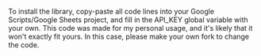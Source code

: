 To install the library, copy-paste all code lines into your Google Scripts/Google Sheets project, and fill in the API_KEY global variable with your own.
This code was made for my personal usage, and it's likely that it won't exactly fit yours. In this case, please make your own fork to change the code.
